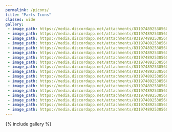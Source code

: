 ```yaml
---
permalink: /picons/  
title: "Parts Icons"  
classes: wide  
gallery:  
 - image_path: https://media.discordapp.net/attachments/831974892538560523/831975039737004092/aircontrol.png
 - image_path: https://media.discordapp.net/attachments/831974892538560523/831975186663604234/weight.png
 - image_path: https://media.discordapp.net/attachments/831974892538560523/831975081973514280/magnet_coins.png
 - image_path: https://media.discordapp.net/attachments/831974892538560523/831975142129270794/roll-cage-tractor.png
 - image_path: https://media.discordapp.net/attachments/831974892538560523/831975191408017458/wing.png
 - image_path: https://media.discordapp.net/attachments/831974892538560523/831975152630890586/snow-chain-icon.png
 - image_path: https://media.discordapp.net/attachments/831974892538560523/831975051628249188/flip-boost.png
 - image_path: https://media.discordapp.net/attachments/831974892538560523/831975056539123742/fumeboost.png
 - image_path: https://media.discordapp.net/attachments/831974892538560523/831975065960448051/jump-shock-icon.png
 - image_path: https://media.discordapp.net/attachments/831974892538560523/831975090920226866/rocket.png
 - image_path: https://media.discordapp.net/attachments/831974892538560523/831975167890554890/topspeed.png
 - image_path: https://media.discordapp.net/attachments/831974892538560523/831975036528623677/afterburner.png
 - image_path: https://media.discordapp.net/attachments/831974892538560523/831975078291046419/landing-boost.png
 - image_path: https://media.discordapp.net/attachments/831974892538560523/831975046171066388/exhaust_yellow.png
 - image_path: https://media.discordapp.net/attachments/831974892538560523/1034286865588695061/C3AD73B9-17CD-4447-86F5-769F8E5E2646.png
 - image_path: https://media.discordapp.net/attachments/831974892538560523/831975034289127504/coinboost.png
 - image_path: https://media.discordapp.net/attachments/831974892538560523/831975181211533423/tunepart_NOS.png
 - image_path: https://media.discordapp.net/attachments/831974892538560523/831975163036696626/thruster_icon.png
---
```



{% include gallery %}
